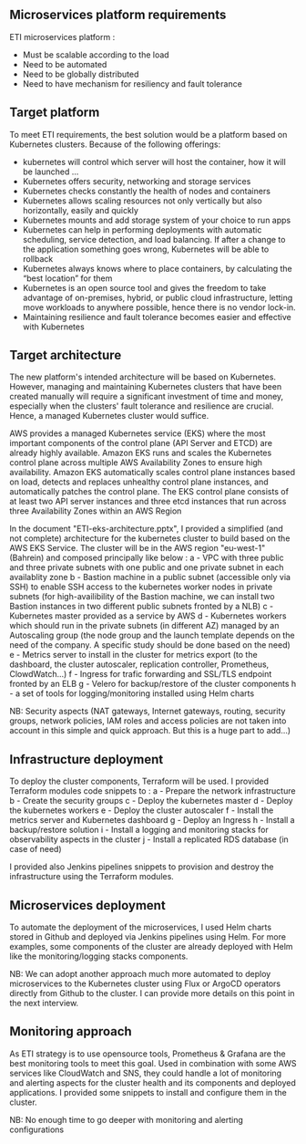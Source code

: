 ## Microservices platform requirements

ETI microservices platform :
 - Must be scalable according to the load 
 - Need to be automated 
 - Need to be globally distributed 
 - Need to have mechanism for resiliency and fault tolerance


## Target platform

To meet ETI requirements, the best solution would be a platform based on Kubernetes clusters. Because of the following offerings:
 - kubernetes will control which server will host the container, how it will be launched ...
 - Kubernetes offers security, networking and storage services
 - Kubernetes checks constantly the health of nodes and containers
 - Kubernetes allows scaling resources not only vertically but also horizontally, easily and quickly
 - Kubernetes mounts and add storage system of your choice to run apps
 - Kubernetes can help in performing deployments with automatic scheduling, service detection, and load balancing. If after a change to the application something goes wrong, Kubernetes will be able to rollback
 - Kubernetes always knows where to place containers, by calculating the “best location” for them
 - Kubernetes is an open source tool and gives the freedom to take advantage of on-premises, hybrid, or public cloud infrastructure, letting move workloads to anywhere possible, hence there is no vendor lock-in.
 - Maintaining resilience and fault tolerance becomes easier and effective with Kubernetes


## Target architecture


The new platform's intended architecture will be based on Kubernetes.
However, managing and maintaining Kubernetes clusters that have been created manually will require a significant investment of time and money, especially when the clusters' fault tolerance and resilience are crucial.
Hence, a managed Kubernetes cluster would suffice.

AWS provides a managed Kubernetes service (EKS) where the most important components of the control plane (API Server and ETCD) are already highly available.
Amazon EKS runs and scales the Kubernetes control plane across multiple AWS Availability Zones to ensure high availability. Amazon EKS automatically scales control plane instances based on load, detects and replaces unhealthy control plane instances, and automatically patches the control plane. 
The EKS control plane consists of at least two API server instances and three etcd instances that run across three Availability Zones within an AWS Region


In the document "ETI-eks-architecture.pptx", I provided a simplified (and not complete) architecture for the kubernetes cluster to build based on the AWS EKS Service.
The cluster will be in the AWS region "eu-west-1" (Bahrein) and composed principally like below :
  a - VPC with three public and three private subnets with one public and one private subnet in each availablity zone
  b - Bastion machine in a public subnet (accessible only via SSH) to enable SSH access to the kubernetes worker nodes in private subnets (for high-availibility of the Bastion machine, we can install two Bastion instances in two different public subnets fronted by a NLB)
  c - Kubernetes master provided as a service by AWS
  d - Kubernetes workers which should run in the private subnets (in different AZ) managed by an Autoscaling group (the node group and the launch template depends on the need of the company. A specific study should be done based on the need)
  e - Metrics server to install in the cluster for metrics export (to the dashboard, the cluster autoscaler, replication controller, Prometheus, ClowdWatch...)
  f - Ingress for trafic forwarding and SSL/TLS endpoint fronted by an ELB 
  g - Velero for backup/restore of the cluster components
  h - a set of tools for logging/monitoring installed using Helm charts

NB: Security aspects (NAT gateways, Internet gateways, routing, security groups, network policies, IAM roles and access policies are not taken into account in this simple and quick approach. But this is a huge part to add...)


## Infrastructure deployment

To deploy the cluster components, Terraform will be used.
I provided Terraform modules code snippets to :
 a - Prepare the network infrastructure
 b - Create the security groups
 c - Deploy the kubernetes master
 d - Deploy the kubernetes workers
 e - Deploy the cluster autoscaler
 f - Install the metrics server and Kubernetes dashboard
 g - Deploy an Ingress
 h - Install a backup/restore solution
 i - Install a logging and monitoring stacks for observability aspects in the cluster
 j - Install a replicated RDS database (in case of need)

I provided also Jenkins pipelines snippets to provision and destroy the infrastructure using the Terraform modules.


## Microservices deployment

To automate the deployment of the microservices, I used Helm charts stored in Github and deployed via Jenkins pipelines using Helm.
For more examples, some components of the cluster are already deployed with Helm like the monitoring/logging stacks components.

NB: We can adopt another approach much more automated to deploy microservices to the Kubernetes cluster using Flux or ArgoCD operators directly from Github to the cluster. I can provide more details on this point in the next interview.


## Monitoring approach

As ETI strategy is to use opensource tools, Prometheus & Grafana are the best monitoring tools to meet this goal.
Used in combination with some AWS services like CloudWatch and SNS, they could handle a lot of monitoring and alerting aspects for the cluster health and its components and deployed applications.
I provided some snippets to install and configure them in the cluster.

NB: No enough time to go deeper with monitoring and alerting configurations